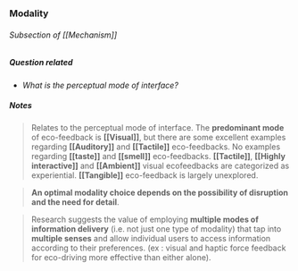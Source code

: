 ### Modality 
###### Subsection of [[Mechanism]]

##### Question related
- *What is the perceptual mode of interface?*

##### Notes
> Relates to the perceptual mode of interface. The **predominant mode** of eco-feedback is **[[Visual]]**, but there are some excellent examples regarding **[[Auditory]]** and **[[Tactile]]** eco-feedbacks.
> No examples regarding **[[taste]]** and **[[smell]]** eco-feedbacks.
> **[[Tactile]]**, **[[Highly interactive]]** and **[[Ambient]]** visual ecofeedbacks are categorized as experiential. **[[Tangible]]** eco-feedback is largely unexplored.

> **An optimal modality choice depends on the possibility of disruption and the need for detail**. 

>  Research suggests the value of employing **multiple modes of information delivery** (i.e. not just one type of modality) that tap into **multiple senses** and allow individual users to access information according to their preferences. (ex : visual and haptic force feedback for eco-driving more effective than either alone).